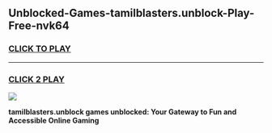 
## Unblocked-Games-tamilblasters.unblock-Play-Free-nvk64
<h3>
<a href="https://premium76.site?title=tamilblasters.unblock&ref=23A">CLICK TO PLAY</a></h3>
<hr>

<h3>
<a href="https://premium76.site?title=tamilblasters.unblock&ref=23A">CLICK 2 PLAY</a>
  
</h3>

<a href="https://premium76.site?title=tamilblasters.unblock&ref=23A"><img src="https://clearcache.store/games.png"></a>


**tamilblasters.unblock games unblocked: Your Gateway to Fun and Accessible Online Gaming**
